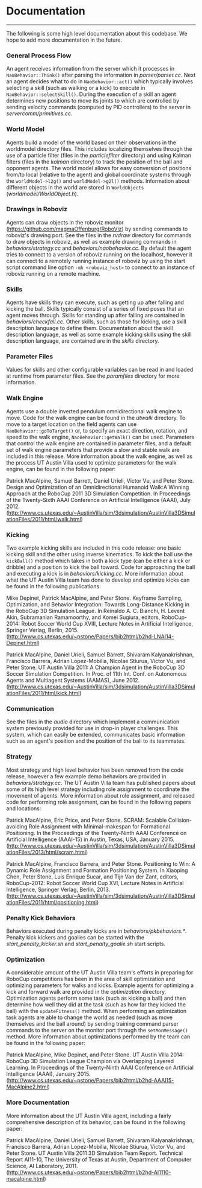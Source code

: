 # Documentation
---
The following is some high level documentation about this codebase.  We hope to add more documentation in the future.

### General Process Flow 
An agent receives information from the server which it processes in `NaoBehavior::Think()` after parsing the information in *parser/parser.cc*.  Next an agent decides what to do in `NaoBehavior::act()` which typically involves selecting a skill (such as walking or a kick) to execute in `NaoBehavior::selectSkill()`.  During the execution of a skill an agent determines new positions to move its joints to which are controlled by sending velocity commands (computed by PID controllers) to the server in *servercomm/primitives.cc*. 


### World Model
Agents build a model of the world based on their observations in the worldmodel directory files.  This includes localizing themselves through the use of a particle filter (files in the *particlefilter* directory) and using Kalman filters (files in the *kalman* directory) to track the position of the ball and opponent agents.  The world model allows for easy conversion of positions from/to local (relative to the agent) and global coordinate systems through the `worldModel->l2g()` and `worldModel->g2l()` methods.  Information about different objects in the world are stored in `WorldObjects` (*worldmodel/WorldObject.h*).


### Drawings in Roboviz 
Agents can draw objects in the roboviz monitor (https://github.com/magmaOffenburg/RoboViz) by sending commands to roboviz's drawing port.  See the files in the *rvdraw* directory for commands to draw objects in roboviz, as well as example drawing commands in *behaviors/strategy.cc* and *behaviors/naobehavior.cc*.  By default the agent tries to connect to a version of roboviz running on the localhost, however it can connect to a remotely running instance of roboviz by using the start script command line option ```-mh <roboviz_host>``` to connect to an instance of roboviz running on a remote machine.


### Skills 
Agents have skills they can execute, such as getting up after falling and kicking the ball.  Skills typically consist of a series of fixed poses that an agent moves through.  Skills for standing up after falling are contained in *behaviors/checkfall.cc*.  Other skills, such as those for kicking, use a skill description language to define them.  Documentation about the skill description language, as well as some example kicking skills using the skill description language, are contained are in the *skills* directory. 


### Parameter Files 
Values for skills and other configurable variables can be read in and loaded at runtime from parameter files.  See the *paramfiles* directory for more information.


### Walk Engine 
Agents use a double inverted pendulum omnidirectional walk engine to move.  Code for the walk engine can be found in the *utwalk* directory.  To move to a target location on the field agents can use `NaoBehavior::goToTarget()` or, to specify an exact direction, rotation, and speed to the walk engine,  `NaoBehavior::getWalk()` can be used.  Parameters that control the walk engine are contained in parameter files, and a default set of walk engine parameters that provide a slow and stable walk are included in this release.  More information about the walk engine, as well as the process UT Austin Villa used to optimize parameters for the walk engine, can be found in the following paper:

Patrick MacAlpine, Samuel Barrett, Daniel Urieli, Victor Vu, and Peter Stone.
Design and Optimization of an Omnidirectional Humanoid Walk:A Winning Approach at the RoboCup 2011 3D Simulation Competition. 
In Proceedings of the Twenty-Sixth AAAI Conference on Artificial Intelligence (AAAI), July 2012.
(http://www.cs.utexas.edu/~AustinVilla/sim/3dsimulation/AustinVilla3DSimulationFiles/2011/html/walk.html)


### Kicking 
Two example kicking skills are included in this code release: one basic kicking skill and the other using inverse kinematics.  To kick the ball use the `kickBall()` method which takes in both a kick type (can be either a kick or dribble) and a position to kick the ball toward.  Code for approaching the ball and executing a kick is in *behaviors/kicking.cc*.  More information about what the UT Austin Villa team has done to develop and optimize kicks can be found in the following publications:

Mike Depinet, Patrick MacAlpine, and Peter Stone. 
Keyframe Sampling, Optimization, and Behavior Integration: Towards Long-Distance Kicking in the RoboCup 3D Simulation League. 
In Reinaldo A. C. Bianchi, H. Levent Akin, Subramanian Ramamoorthy, and Komei Sugiura, editors, RoboCup-2014: Robot Soccer World Cup XVIII, Lecture Notes in Artificial Intelligence, Springer Verlag, Berlin, 2015.
(http://www.cs.utexas.edu/~pstone/Papers/bib2html/b2hd-LNAI14-Depinet.html)

Patrick MacAlpine, Daniel Urieli, Samuel Barrett, Shivaram Kalyanakrishnan, Francisco Barrera, Adrian Lopez-Mobilia, Nicolae Stiurua, Victor Vu, and Peter Stone. 
UT Austin Villa 2011: A Champion Agent in the RoboCup 3D Soccer Simulation Competition. 
In Proc. of 11th Int. Conf. on Autonomous Agents and Multiagent Systems (AAMAS), June 2012.
(http://www.cs.utexas.edu/~AustinVilla/sim/3dsimulation/AustinVilla3DSimulationFiles/2011/html/kick.html)


### Communication 
See the files in the *audio* directory which implement a communication system previously provided for use in drop-in player challenges.  This system, which can easily be extended, communicates basic information such as an agent's position and the position of the ball to its teammates.


### Strategy
Most strategy and high level behavior has been removed from the code release,  however a few example demo behaviors are provided in *behaviors/strategy.cc*.  The UT Austin Villa team has published papers about some of its high level strategy including role assignment to coordinate the movement of agents.  More information about  role assignment, and released code for performing role assignment, can be found in the following papers and locations: 

Patrick MacAlpine, Eric Price, and Peter Stone.
SCRAM: Scalable Collision-avoiding Role Assignment with Minimal-makespan for Formational Positioning.
In the Proceedings of the Twenty-Ninth AAAI Conference on Artificial Intelligence (AAAI-15) in Austin, Texas, USA, January 2015.
(http://www.cs.utexas.edu/~AustinVilla/sim/3dsimulation/AustinVilla3DSimulationFiles/2013/html/scram.html)

Patrick MacAlpine, Francisco Barrera, and Peter Stone. 
Positioning to Win: A Dynamic Role Assignment and Formation Positioning System. 
In Xiaoping Chen, Peter Stone, Luis Enrique Sucar, and Tijn Van der Zant, editors, RoboCup-2012: Robot Soccer World Cup XVI, Lecture Notes in Artificial Intelligence, Springer Verlag, Berlin, 2013.
(http://www.cs.utexas.edu/~AustinVilla/sim/3dsimulation/AustinVilla3DSimulationFiles/2011/html/positioning.html)


### Penalty Kick Behaviors 
Behaviors executed during penalty kicks are in *behaviors/pkbehaviors.\**.  Penalty kick kickers and goalies can be started with the *start_penalty_kicker.sh* and *start_penalty_goalie.sh* start scripts.


### Optimization 
A considerable amount of the UT Austin Villa team's efforts in preparing for RoboCup competitions has been in the area of skill optimization and optimizing parameters for walks and kicks.  Example agents for optimizing a kick and forward walk are provided in the *optimization* directory.  Optimization agents perform some task (such as kicking a ball) and then determine how well they did at the task (such as how far they kicked the ball) with the `updateFitness()` method.  When performing an optimization task agents are able to change the world as needed (such as move themselves and the ball around) by sending training command parser commands to the server on the monitor port through the `setMonMessage()` method.  More information about optimizations performed by the team can be found in the following paper:

Patrick MacAlpine, Mike Depinet, and Peter Stone. 
UT Austin Villa 2014: RoboCup 3D Simulation League Champion via Overlapping Layered Learning. 
In Proceedings of the Twenty-Ninth AAAI Conference on Artificial Intelligence (AAAI), January 2015.
(http://www.cs.utexas.edu/~pstone/Papers/bib2html/b2hd-AAAI15-MacAlpine2.html)


### More Documentation 
More information about the UT Austin Villa agent, including a fairly comprehensive description of its behavior, can be found in the following paper:

Patrick MacAlpine, Daniel Urieli, Samuel Barrett, Shivaram Kalyanakrishnan, Francisco Barrera, Adrian Lopez-Mobilia, Nicolae Stiurua, Victor Vu, and Peter Stone. 
UT Austin Villa 2011 3D Simulation Team Report. 
Technical Report AI11-10, The University of Texas at Austin, Department of Computer Science, AI Laboratory, 2011.
(http://www.cs.utexas.edu/~pstone/Papers/bib2html/b2hd-AI1110-macalpine.html)